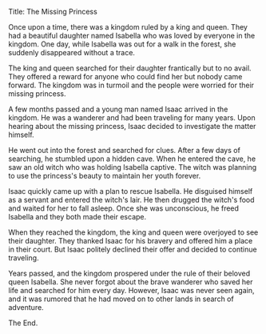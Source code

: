 Title: The Missing Princess

Once upon a time, there was a kingdom ruled by a king and queen. They had a beautiful daughter named Isabella who was loved by everyone in the kingdom. One day, while Isabella was out for a walk in the forest, she suddenly disappeared without a trace.

The king and queen searched for their daughter frantically but to no avail. They offered a reward for anyone who could find her but nobody came forward. The kingdom was in turmoil and the people were worried for their missing princess.

A few months passed and a young man named Isaac arrived in the kingdom. He was a wanderer and had been traveling for many years. Upon hearing about the missing princess, Isaac decided to investigate the matter himself.

He went out into the forest and searched for clues. After a few days of searching, he stumbled upon a hidden cave. When he entered the cave, he saw an old witch who was holding Isabella captive. The witch was planning to use the princess's beauty to maintain her youth forever.

Isaac quickly came up with a plan to rescue Isabella. He disguised himself as a servant and entered the witch's lair. He then drugged the witch's food and waited for her to fall asleep. Once she was unconscious, he freed Isabella and they both made their escape.

When they reached the kingdom, the king and queen were overjoyed to see their daughter. They thanked Isaac for his bravery and offered him a place in their court. But Isaac politely declined their offer and decided to continue traveling.

Years passed, and the kingdom prospered under the rule of their beloved queen Isabella. She never forgot about the brave wanderer who saved her life and searched for him every day. However, Isaac was never seen again, and it was rumored that he had moved on to other lands in search of adventure.

The End.